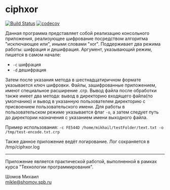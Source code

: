 # ciphxor  


[![Build Status](https://travis-ci.com/shomov/ProgrammingLabSummer2020Task2.svg?branch=master)](https://travis-ci.com/shomov/ProgrammingLabSummer2020Task2)
[![codecov](https://codecov.io/gh/shomov/ProgrammingLabSummer2020Task2/branch/master/graph/badge.svg)](https://codecov.io/gh/shomov/ProgrammingLabSummer2020Task2)


Данная программа представляет собой реализацию консольного приложения, реализующее шифрование посредством алгоритма "исключающее или", иными словами "xor".
Поддерживает два режима работы: шифрация и дешифрация. Аргумент, указывающий режим, пишется в самом начале:
- `-с`		шифрация
- `-d`		дешифрация

Затем после указания метода в шестнадцатиричном формате указывается ключ шифровки.
Файлы, зашифрованные приложением, имеют специальное расширение .crp.
Вывод файла после обработки также имеет два метода: вывод в директорию входящего файла(по умолчанию) и вывод в указанную пользователем директорию с присвоением пользовательского имени. Для работы в пользовательском режиме указывается флаг `-o`, а затем следует путь до директории назначения с указанием имени выходного файла.

Пример использования:
`-c FE544D /home/mikhail/testFolder/text.txt -o /tmp/test-encode.txt.crp`

Также данное приложение ведёт логирование. Лог сохраняется в /tmp/ciphxor.log


------------

Приложение является практической работой, выполненной в рамках курса "Технологии программирования".

Шомов Михаил  
mikle@shomov.spb.ru